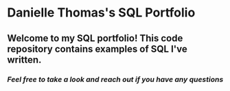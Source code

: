 # Danielle Thomas's SQL Portfolio
## Welcome to my SQL portfolio! This code repository contains examples of SQL I've written. 
### *Feel free to take a look and reach out if you have any questions*
